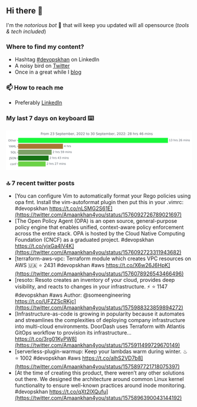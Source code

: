 <!--- [![Hits](https://hits.seeyoufarm.com/api/count/incr/badge.svg?url=https%3A%2F%2Fgithub.com%2Fakhan4u%2Fhit-counter&count_bg=%2379C83D&title_bg=%23555555&icon=&icon_color=%23E7E7E7&title=visits&edge_flat=false)](https://hits.seeyoufarm.com) --->

## Hi there 👋

I'm the _notorious bot_ 🤣 that will keep you updated will all opensource (_tools & tech included_) 

### Where to find my content?

* Hashtag [#devopskhan](https://www.linkedin.com/feed/hashtag/devopskhan) on LinkedIn
* A noisy bird on [Twitter](https://twitter.com/Amaankhan4you)
* Once in a great while I [blog](https://linuxparrot.com) 


### 📫 **How to reach me**

* Preferably [LinkedIn](https://www.linkedin.com/in/amaan-khan-linux-ninja)

### My last 7 days on keyboard ⌨️

<img src="https://github.com/akhan4u/akhan4u/blob/main/images/stat.svg" alt="Amaan's Wakatime Activity!"/>

### 🔝 7 recent twitter posts
<!-- DEVDOJO:START -->
- [You can configure Vim to automatically format your Rego policies using opa fmt. Install the vim-autoformat plugin then put this in your .vimrc: #devopskhan https://t.co/nLSMG2S61E](https://twitter.com/Amaankhan4you/status/1576092726789021697)
- [The Open Policy Agent &lpar;OPA&rpar; is an open source, general-purpose policy engine that enables unified, context-aware policy enforcement across the entire stack. OPA is hosted by the Cloud Native Computing Foundation &lpar;CNCF&rpar; as a graduated project. #devopskhan https://t.co/yjxGa4lV4K](https://twitter.com/Amaankhan4you/status/1576092723311943682)
- [terraform-aws-vpc: Terraform module which creates VPC resources on AWS 🇺🇦
⭐️ 2431
#devopskhan #aws
https://t.co/X6w26J6HpK](https://twitter.com/Amaankhan4you/status/1576078926543466496)
- [resoto: Resoto creates an inventory of your cloud, provides deep visibility, and reacts to changes in your infrastructure. ⚡️
⭐️ 1147
#devopskhan #aws
Author: @someengineering
https://t.co/UFZZScRKjc](https://twitter.com/Amaankhan4you/status/1575988323859894272)
- [Infrastructure-as-code is growing in popularity because it automates and streamlines the complexities of deploying company infrastructure into multi-cloud environments. DoorDash uses Terraform with Atlantis GitOps workflow to provision its infrastructure… https://t.co/3rg01KyPW8](https://twitter.com/Amaankhan4you/status/1575911499729670149)
- [serverless-plugin-warmup: Keep your lambdas warm during winter. ♨
⭐️ 1002
#devopskhan #aws
https://t.co/alhS2VD7b8](https://twitter.com/Amaankhan4you/status/1575897721718075397)
- [At the time of creating this product, there weren’t any other solutions out there. We designed the architecture around common Linux kernel functionality to ensure well-known practices around inode monitoring. #devopskhan https://t.co/qXt2IXQufu](https://twitter.com/Amaankhan4you/status/1575896390043144192)
<!-- DEVDOJO:END -->

<!-- ![Amaan's GitHub stats](https://github-readme-stats.vercel.app/api?username=akhan4u&count_private=true&show_icons=true&hide=contribs) -->

